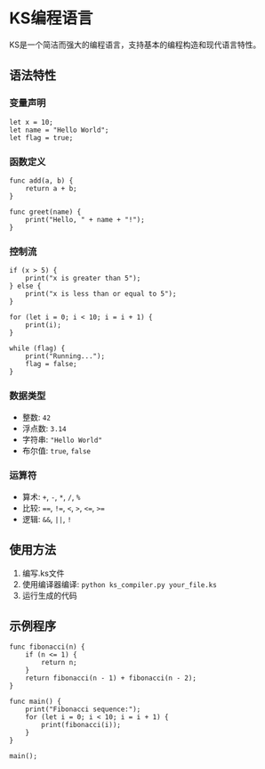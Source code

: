 # KS编程语言

KS是一个简洁而强大的编程语言，支持基本的编程构造和现代语言特性。

## 语法特性

### 变量声明
```ks
let x = 10;
let name = "Hello World";
let flag = true;
```

### 函数定义
```ks
func add(a, b) {
    return a + b;
}

func greet(name) {
    print("Hello, " + name + "!");
}
```

### 控制流
```ks
if (x > 5) {
    print("x is greater than 5");
} else {
    print("x is less than or equal to 5");
}

for (let i = 0; i < 10; i = i + 1) {
    print(i);
}

while (flag) {
    print("Running...");
    flag = false;
}
```

### 数据类型
- 整数: `42`
- 浮点数: `3.14`
- 字符串: `"Hello World"`
- 布尔值: `true`, `false`

### 运算符
- 算术: `+`, `-`, `*`, `/`, `%`
- 比较: `==`, `!=`, `<`, `>`, `<=`, `>=`
- 逻辑: `&&`, `||`, `!`

## 使用方法

1. 编写.ks文件
2. 使用编译器编译: `python ks_compiler.py your_file.ks`
3. 运行生成的代码

## 示例程序

```ks
func fibonacci(n) {
    if (n <= 1) {
        return n;
    }
    return fibonacci(n - 1) + fibonacci(n - 2);
}

func main() {
    print("Fibonacci sequence:");
    for (let i = 0; i < 10; i = i + 1) {
        print(fibonacci(i));
    }
}

main();
```
